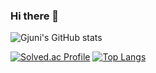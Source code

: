 ### Hi there 👋

<!--
**Gjuni/Gjuni** is a ✨ _special_ ✨ repository because its `README.md` (this file) appears on your GitHub profile.

Here are some ideas to get you started:

- 🔭 I’m currently working on ...
- 🌱 I’m currently learning ...
- 👯 I’m looking to collaborate on ...
- 🤔 I’m looking for help with ...
- 💬 Ask me about ...
- 📫 How to reach me: ...
- 😄 Pronouns: ...
- ⚡ Fun fact: ...
-->
![Gjuni's GitHub stats](https://github-readme-stats.vercel.app/api?username=Gjuni&show_icons=true&theme=highcontrast)  

[![Solved.ac Profile](http://mazassumnida.wtf/api/generate_badge?boj=kmj0601)](https://solved.ac/kmj0601)
[![Top Langs](https://github-readme-stats.vercel.app/api/top-langs/?username=Gjuni&layout=pie)](https://github.com/Gjuni/github-readme-stats)

